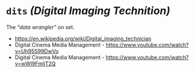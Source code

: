 # `dits` _(Digital Imaging Technition)_

The _"data wrangler"_ on set.

  - https://en.wikipedia.org/wiki/Digital_imaging_technician
  - Digital Cinema Media Management - https://www.youtube.com/watch?v=Uh95S99DwVo
  - Digital Cinema Media Management - https://www.youtube.com/watch?v=wWI9FmljT2Q
